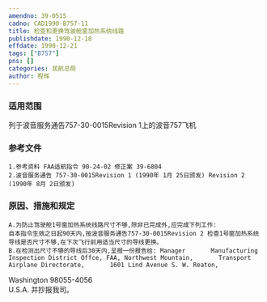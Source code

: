 ```yaml
---
amendno: 39-0515  
cadno: CAD1990-B757-11  
title: 检查和更换驾驶舱窗加热系统线路  
publishdate: 1990-12-18  
effdate: 1990-12-21  
tags: ["B757"]  
pns: []  
categories: 民航总局  
author: 程辉  
---
```

  
### 适用范围  
列于波音服务通告757-30-0015Revision 1上的波音757飞机  
  
<!--more-->  
### 参考文件  
    1.参考资料 FAA适航指令 90-24-02 修正案 39-6804  
    2.波音服务通告 757-30-0015Revision 1 (1990年 1月 25日颁发) Revision 2 (1990年 8月 2日颁发)  
  
### 原因、措施和规定  
    A.为防止驾驶舱1号窗加热系统线路尺寸不够,除非已完成外,应完成下列工作:  
    自本指令生效之日起90天内,按波音服务通告757-30-0015Revision 2 检查1号窗加热系统导线是否尺寸不够,在下次飞行前用适当尺寸的导线更换。  
    B.在检测出尺寸不够的导线后30天内,呈报一份报告给: Manager       Manufacturing Inspection District Offce, FAA, Northwest Mountain,       Transport Airplane Directorate,       1601 Lind Avenue S. W. Reaton,  
      
Washington 98055-4056  
U.S.A.     并抄报我司。  
